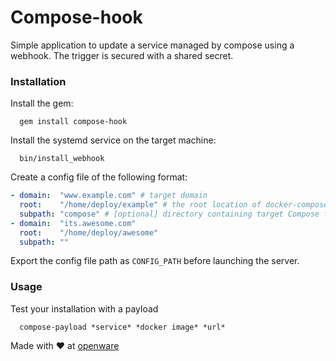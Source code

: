 # Compose-hook


Simple application to update a service managed by compose using a webhook.
The trigger is secured with a shared secret.



### Installation

Install the gem:
```
  gem install compose-hook
```

Install the systemd service on the target machine:
```
  bin/install_webhook
```

Create a config file of the following format:
```yaml
- domain:  "www.example.com" # target domain
  root:    "/home/deploy/example" # the root location of docker-compose
  subpath: "compose" # [optional] directory containing target Compose files
- domain:  "its.awesome.com"
  root:    "/home/deploy/awesome"
  subpath: ""
```

Export the config file path as `CONFIG_PATH` before launching the server.

### Usage

Test your installation with a payload
```
  compose-payload *service* *docker image* *url*
```

Made with :heart: at [openware](https://www.openware.com/)
